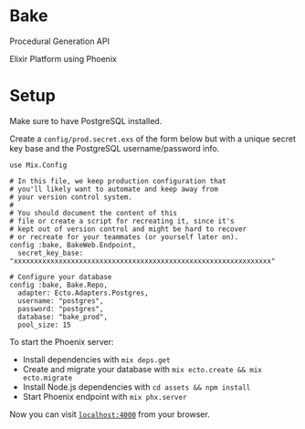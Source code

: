 # Bake

Procedural Generation API

Elixir Platform using Phoenix

# Setup

Make sure to have PostgreSQL installed.

Create a `config/prod.secret.exs` of the form below but with a unique secret key base and the PostgreSQL username/password info.
```
use Mix.Config

# In this file, we keep production configuration that
# you'll likely want to automate and keep away from
# your version control system.
#
# You should document the content of this
# file or create a script for recreating it, since it's
# kept out of version control and might be hard to recover
# or recreate for your teammates (or yourself later on).
config :bake, BakeWeb.Endpoint,
  secret_key_base: "xxxxxxxxxxxxxxxxxxxxxxxxxxxxxxxxxxxxxxxxxxxxxxxxxxxxxxxxxxxxxxx"

# Configure your database
config :bake, Bake.Repo,
  adapter: Ecto.Adapters.Postgres,
  username: "postgres",
  password: "postgres",
  database: "bake_prod",
  pool_size: 15
```

To start the Phoenix server:

  * Install dependencies with `mix deps.get`
  * Create and migrate your database with `mix ecto.create && mix ecto.migrate`
  * Install Node.js dependencies with `cd assets && npm install`
  * Start Phoenix endpoint with `mix phx.server`

Now you can visit [`localhost:4000`](http://localhost:4000) from your browser.
